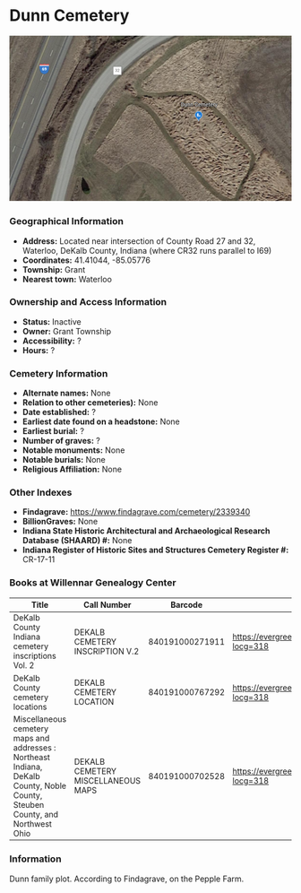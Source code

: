 # Dunn Cemetery

![Dunn Cemetery on Google Earth](https://github.com/FyoAtEPL/DeKalbCemeteries/blob/main/images/mapImages/DunnEarth.png "Dunn Cemetery on Google Earth")

### Geographical Information
- **Address:** Located near intersection of County Road 27 and 32, Waterloo, DeKalb County, Indiana (where CR32 runs parallel to I69)
- **Coordinates:** 41.41044, -85.05776
- **Township:** Grant
- **Nearest town:** Waterloo

### Ownership and Access Information
- **Status:** Inactive
- **Owner:** Grant Township
- **Accessibility:** ?
- **Hours:** ?

### Cemetery Information
- **Alternate names:** None
- **Relation to other cemeteries):** None
- **Date established:** ?
- **Earliest date found on a headstone:** None
- **Earliest burial:** ?
- **Number of graves:** ?
- **Notable monuments:** None
- **Notable burials:** None
- **Religious Affiliation:** None

### Other Indexes
- **Findagrave:** https://www.findagrave.com/cemetery/2339340
- **BillionGraves:**  None
- **Indiana State Historic Architectural and Archaeological Research Database (SHAARD) #:** None
- **Indiana Register of Historic Sites and Structures Cemetery Register #:** CR-17-11


### Books at Willennar Genealogy Center
| Title | Call Number | Barcode | Evergreen Record |
| ------------ | ------------ | ------------ | ------------ |
| DeKalb County Indiana cemetery inscriptions Vol. 2 | DEKALB CEMETERY INSCRIPTION V.2 | 840191000271911 | https://evergreen.lib.in.us/eg/opac/record/20670316?locg=318 |
| DeKalb County cemetery locations | DEKALB CEMETERY LOCATION | 840191000767292 | https://evergreen.lib.in.us/eg/opac/record/20670319?locg=318 |
| Miscellaneous cemetery maps and addresses : Northeast Indiana, DeKalb County, Noble County, Steuben County, and Northwest Ohio | DEKALB CEMETERY MISCELLANEOUS MAPS | 840191000702528 | https://evergreen.lib.in.us/eg/opac/record/20673421?locg=318 |

### Information
Dunn family plot. According to Findagrave, on the Pepple Farm.

